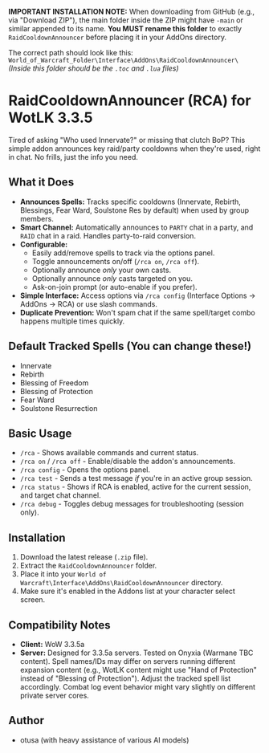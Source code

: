 **IMPORTANT INSTALLATION NOTE:** When downloading from GitHub (e.g., via "Download ZIP"), the main folder inside the ZIP might have `-main` or similar appended to its name. **You MUST rename this folder** to exactly `RaidCooldownAnnouncer` before placing it in your AddOns directory.

The correct path should look like this:
`World_of_Warcraft_Folder\Interface\AddOns\RaidCooldownAnnouncer\`
*(Inside this folder should be the `.toc` and `.lua` files)*

# RaidCooldownAnnouncer (RCA) for WotLK 3.3.5


Tired of asking "Who used Innervate?" or missing that clutch BoP? This simple addon announces key raid/party cooldowns when they're used, right in chat. No frills, just the info you need.

## What it Does

*   **Announces Spells:** Tracks specific cooldowns (Innervate, Rebirth, Blessings, Fear Ward, Soulstone Res by default) when used by group members.
*   **Smart Channel:** Automatically announces to `PARTY` chat in a party, and `RAID` chat in a raid. Handles party-to-raid conversion.
*   **Configurable:**
    *   Easily add/remove spells to track via the options panel.
    *   Toggle announcements on/off (`/rca on`, `/rca off`).
    *   Optionally announce *only* your own casts.
    *   Optionally announce *only* casts targeted on you.
    *   Ask-on-join prompt (or auto-enable if you prefer).
*   **Simple Interface:** Access options via `/rca config` (Interface Options -> AddOns -> RCA) or use slash commands.
*   **Duplicate Prevention:** Won't spam chat if the same spell/target combo happens multiple times quickly.

## Default Tracked Spells (You can change these!)

*   Innervate
*   Rebirth
*   Blessing of Freedom
*   Blessing of Protection
*   Fear Ward
*   Soulstone Resurrection

## Basic Usage

*   `/rca` - Shows available commands and current status.
*   `/rca on` / `/rca off` - Enable/disable the addon's announcements.
*   `/rca config` - Opens the options panel.
*   `/rca test` - Sends a test message *if* you're in an active group session.
*   `/rca status` - Shows if RCA is enabled, active for the current session, and target chat channel.
*   `/rca debug` - Toggles debug messages for troubleshooting (session only).

## Installation

1.  Download the latest release (`.zip` file).
2.  Extract the `RaidCooldownAnnouncer` folder.
3.  Place it into your `World of Warcraft\Interface\AddOns\RaidCooldownAnnouncer` directory.
4.  Make sure it's enabled in the Addons list at your character select screen.

## Compatibility Notes

*   **Client:** WoW 3.3.5a
*   **Server:** Designed for 3.3.5a servers. Tested on Onyxia (Warmane TBC content). Spell names/IDs may differ on servers running different expansion content (e.g., WotLK content might use "Hand of Protection" instead of "Blessing of Protection"). Adjust the tracked spell list accordingly. Combat log event behavior might vary slightly on different private server cores.

## Author

*   otusa (with heavy assistance of various AI models)
